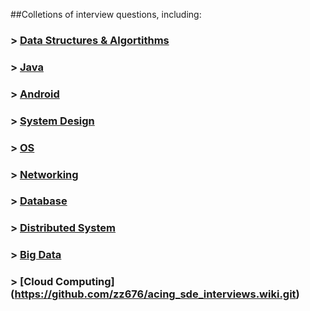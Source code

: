 ##Colletions of interview questions, including:
###	> [Data Structures & Algortithms](https://github.com/zz676/acing_sde_interviews.wiki.git)
###	> [Java](https://github.com/zz676/acing_sde_interviews.wiki.git)
###	> [Android](https://github.com/zz676/acing_sde_interviews.wiki.git)
### > [System Design](https://github.com/zz676/acing_sde_interviews.wiki.git)
### > [OS](https://github.com/zz676/acing_sde_interviews.wiki.git)
### > [Networking](https://github.com/zz676/acing_sde_interviews.wiki.git)
### > [Database](https://github.com/zz676/acing_sde_interviews.wiki.git)
### > [Distributed System](https://github.com/zz676/acing_sde_interviews.wiki.git)
### > [Big Data](https://github.com/zz676/acing_sde_interviews.wiki.git)
### > [Cloud Computing] (https://github.com/zz676/acing_sde_interviews.wiki.git)
